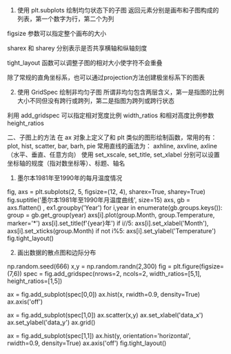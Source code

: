 1. 使用 plt.subplots 绘制均匀状态下的子图
返回元素分别是画布和子图构成的列表，第一个数字为行，第二个为列

figsize 参数可以指定整个画布的大小

sharex 和 sharey 分别表示是否共享横轴和纵轴刻度

tight_layout 函数可以调整子图的相对大小使字符不会重叠

除了常规的直角坐标系，也可以通过projection方法创建极坐标系下的图表

2. 使用 GridSpec 绘制非均匀子图
所谓非均匀包含两层含义，第一是指图的比例大小不同但没有跨行或跨列，第二是指图为跨列或跨行状态

利用 add_gridspec 可以指定相对宽度比例 width_ratios 和相对高度比例参数 height_ratios


二、子图上的方法
在 ax 对象上定义了和 plt 类似的图形绘制函数，常用的有： plot, hist, scatter, bar, barh, pie
常用直线的画法为： axhline, axvline, axline （水平、垂直、任意方向）
使用 set_xscale, set_title, set_xlabel 分别可以设置坐标轴的规度（指对数坐标等）、标题、轴名

1. 墨尔本1981年至1990年的每月温度情况

fig, axs = plt.subplots(2, 5, figsize=(12, 4), sharex=True, sharey=True)
fig.suptitle('墨尔本1981年至1990年月温度曲线', size=15)
axs, gb = axs.flatten() , ex1.groupby('Year')
for i,year in enumerate(gb.groups.keys()):
    group = gb.get_group(year)
    axs[i].plot(group.Month, group.Temperature, marker='*')
    axs[i].set_title(f'{year}年')
    if i//5: axs[i].set_xlabel('Month'), axs[i].set_xticks(group.Month)
    if not i%5: axs[i].set_ylabel('Temperature') 
fig.tight_layout()

2. 画出数据的散点图和边际分布

np.random.seed(666)
x,y = np.random.randn(2,300)
fig = plt.figure(figsize=(7,6))
spec = fig.add_gridspec(nrows=2, ncols=2, width_ratios=[5,1], height_ratios=[1,5])

ax = fig.add_subplot(spec[0,0])
ax.hist(x, rwidth=0.9, density=True)
ax.axis('off')

ax = fig.add_subplot(spec[1,0])
ax.scatter(x,y)
ax.set_xlabel('data_x')
ax.set_ylabel('data_y')
ax.grid()

ax = fig.add_subplot(spec[1,1])
ax.hist(y, orientation='horizontal', rwidth=0.9, density=True)
ax.axis('off')
fig.tight_layout()

